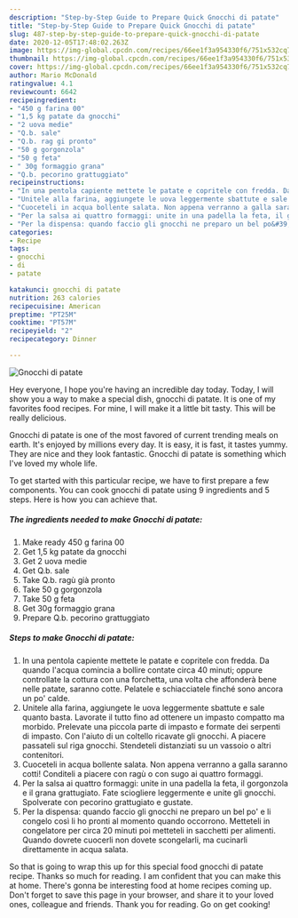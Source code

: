 ```yaml
---
description: "Step-by-Step Guide to Prepare Quick Gnocchi di patate"
title: "Step-by-Step Guide to Prepare Quick Gnocchi di patate"
slug: 487-step-by-step-guide-to-prepare-quick-gnocchi-di-patate
date: 2020-12-05T17:48:02.263Z
image: https://img-global.cpcdn.com/recipes/66ee1f3a954330f6/751x532cq70/gnocchi-di-patate-recipe-main-photo.jpg
thumbnail: https://img-global.cpcdn.com/recipes/66ee1f3a954330f6/751x532cq70/gnocchi-di-patate-recipe-main-photo.jpg
cover: https://img-global.cpcdn.com/recipes/66ee1f3a954330f6/751x532cq70/gnocchi-di-patate-recipe-main-photo.jpg
author: Mario McDonald
ratingvalue: 4.1
reviewcount: 6642
recipeingredient:
- "450 g farina 00"
- "1,5 kg patate da gnocchi"
- "2 uova medie"
- "Q.b. sale"
- "Q.b. rag gi pronto"
- "50 g gorgonzola"
- "50 g feta"
- " 30g formaggio grana"
- "Q.b. pecorino grattuggiato"
recipeinstructions:
- "In una pentola capiente mettete le patate e copritele con fredda. Da quando l&#39;acqua comincia a bollire contate circa 40 minuti; oppure controllate la cottura con una forchetta, una volta che affonderà bene nelle patate, saranno cotte. Pelatele e schiacciatele finché sono ancora un po&#39; calde."
- "Unitele alla farina, aggiungete le uova leggermente sbattute e sale quanto basta. Lavorate il tutto fino ad ottenere un impasto compatto ma morbido. Prelevate una piccola parte di impasto e formate dei serpenti di impasto. Con l&#39;aiuto di un coltello ricavate gli gnocchi. A piacere passateli sul riga gnocchi. Stendeteli distanziati su un vassoio o altri contenitori."
- "Cuoceteli in acqua bollente salata. Non appena verranno a galla saranno cotti! Conditeli a piacere con ragù o con sugo ai quattro formaggi."
- "Per la salsa ai quattro formaggi: unite in una padella la feta, il gorgonzola e il grana grattugiato. Fate sciogliere leggermente e unite gli gnocchi. Spolverate con pecorino grattugiato e gustate."
- "Per la dispensa: quando faccio gli gnocchi ne preparo un bel po&#39; e li congelo così li ho pronti al momento quando occorrono. Metteteli in congelatore per circa 20 minuti poi metteteli in sacchetti per alimenti. Quando dovrete cuocerli non dovete scongelarli, ma cucinarli direttamente in acqua salata."
categories:
- Recipe
tags:
- gnocchi
- di
- patate

katakunci: gnocchi di patate 
nutrition: 263 calories
recipecuisine: American
preptime: "PT25M"
cooktime: "PT57M"
recipeyield: "2"
recipecategory: Dinner

---
```



![Gnocchi di patate](https://img-global.cpcdn.com/recipes/66ee1f3a954330f6/751x532cq70/gnocchi-di-patate-recipe-main-photo.jpg)

Hey everyone, I hope you're having an incredible day today. Today, I will show you a way to make a special dish, gnocchi di patate. It is one of my favorites food recipes. For mine, I will make it a little bit tasty. This will be really delicious.



Gnocchi di patate is one of the most favored of current trending meals on earth. It's enjoyed by millions every day. It is easy, it is fast, it tastes yummy. They are nice and they look fantastic. Gnocchi di patate is something which I've loved my whole life.


To get started with this particular recipe, we have to first prepare a few components. You can cook gnocchi di patate using 9 ingredients and 5 steps. Here is how you can achieve that.

<!--inarticleads1-->

##### The ingredients needed to make Gnocchi di patate:

1. Make ready 450 g farina 00
1. Get 1,5 kg patate da gnocchi
1. Get 2 uova medie
1. Get Q.b. sale
1. Take Q.b. ragù già pronto
1. Take 50 g gorgonzola
1. Take 50 g feta
1. Get  30g formaggio grana
1. Prepare Q.b. pecorino grattuggiato




<!--inarticleads2-->

##### Steps to make Gnocchi di patate:

1. In una pentola capiente mettete le patate e copritele con fredda. Da quando l&#39;acqua comincia a bollire contate circa 40 minuti; oppure controllate la cottura con una forchetta, una volta che affonderà bene nelle patate, saranno cotte. Pelatele e schiacciatele finché sono ancora un po&#39; calde.
1. Unitele alla farina, aggiungete le uova leggermente sbattute e sale quanto basta. Lavorate il tutto fino ad ottenere un impasto compatto ma morbido. Prelevate una piccola parte di impasto e formate dei serpenti di impasto. Con l&#39;aiuto di un coltello ricavate gli gnocchi. A piacere passateli sul riga gnocchi. Stendeteli distanziati su un vassoio o altri contenitori.
1. Cuoceteli in acqua bollente salata. Non appena verranno a galla saranno cotti! Conditeli a piacere con ragù o con sugo ai quattro formaggi.
1. Per la salsa ai quattro formaggi: unite in una padella la feta, il gorgonzola e il grana grattugiato. Fate sciogliere leggermente e unite gli gnocchi. Spolverate con pecorino grattugiato e gustate.
1. Per la dispensa: quando faccio gli gnocchi ne preparo un bel po&#39; e li congelo così li ho pronti al momento quando occorrono. Metteteli in congelatore per circa 20 minuti poi metteteli in sacchetti per alimenti. Quando dovrete cuocerli non dovete scongelarli, ma cucinarli direttamente in acqua salata.




So that is going to wrap this up for this special food gnocchi di patate recipe. Thanks so much for reading. I am confident that you can make this at home. There's gonna be interesting food at home recipes coming up. Don't forget to save this page in your browser, and share it to your loved ones, colleague and friends. Thank you for reading. Go on get cooking!
